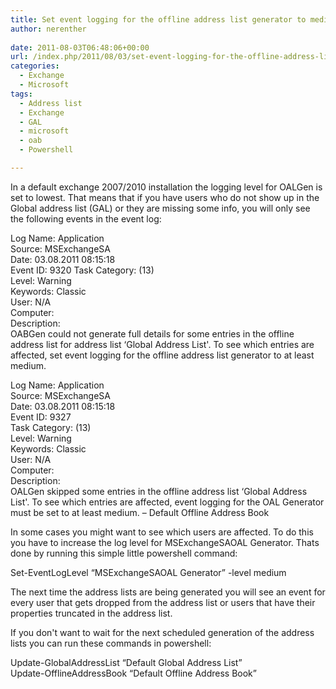 ```yaml
---
title: Set event logging for the offline address list generator to medium
author: nerenther
 
date: 2011-08-03T06:48:06+00:00
url: /index.php/2011/08/03/set-event-logging-for-the-offline-address-list-generator-to-medium/
categories:
  - Exchange
  - Microsoft
tags:
  - Address list
  - Exchange
  - GAL
  - microsoft
  - oab
  - Powershell

---
```

In a default exchange 2007/2010 installation the logging level for OALGen is set to lowest. That means that if you have users who do not show up in the Global address list (GAL) or they are missing some info, you will only see the following events in the event log:

Log Name: Application  
Source: MSExchangeSA  
Date: 03.08.2011 08:15:18  
Event ID: 9320 Task Category: (13)  
Level: Warning  
Keywords: Classic  
User: N/A  
Computer: <servername>  
Description:  
OABGen could not generate full details for some entries in the offline address list for address list &#8216;Global Address List'. To see which entries are affected, set event logging for the offline address list generator to at least medium.

Log Name: Application  
Source: MSExchangeSA  
Date: 03.08.2011 08:15:18  
Event ID: 9327  
Task Category: (13)  
Level: Warning  
Keywords: Classic  
User: N/A  
Computer: <servername>  
Description:  
OALGen skipped some entries in the offline address list &#8216;Global Address List'. To see which entries are affected, event logging for the OAL Generator must be set to at least medium. &#8211; Default Offline Address Book

In some cases you might want to see which users are affected. To do this you have to increase the log level for MSExchangeSAOAL Generator. Thats done by running this simple little powershell command:

Set-EventLogLevel &#8220;MSExchangeSAOAL Generator&#8221; -level medium

The next time the address lists are being generated you will see an event for every user that gets dropped from the address list or users that have their properties truncated in the address list.

If you don't want to wait for the next scheduled generation of the address lists you can run these commands in powershell:

Update-GlobalAddressList &#8220;Default Global Address List&#8221;  
Update-OfflineAddressBook &#8220;Default Offline Address Book&#8221;